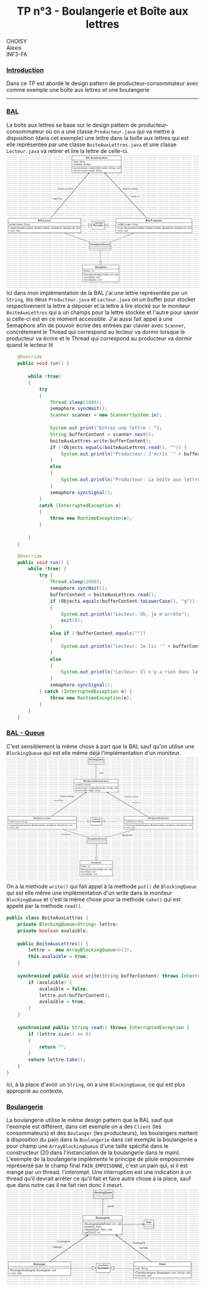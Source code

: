 # <center>TP n°3 - Boulangerie et Boîte aux lettres</center>

CHOISY<br>
Alexis<br>
INF3-FA

### <u>Introduction</u>

Dans ce TP est abordé le design pattern de producteur-consommateur avec comme exemple une boîte aux lettres et une boulangerie

***

### <u>BAL</u>

La boîte aux lettres se base sur le design pattern de producteur-consommateur où on a une classe `Producteur.java` qui va mettre à disposition (dans cet exemple) une lettre dans la boîte aux lettres qui est elle représentée par une classe `BoiteAuxLettres.java` et une classe `Lecteur.java` va retirer et lire la lettre de celle-ci.
![BAL.png](BAL.png)
Ici dans mon implémentation de la BAL j'ai une lettre représentée par un `String`, les deux `Producteur.java` et `Lecteur.java` on un buffer pour stocker respectivement la lettre à déposer et la lettre à lire stocké sur le moniteur `BoiteAuxLettres` qui a un champs pour la lettre stockée et l'autre pour savoir si celle-ci est en ce moment accessible. J'ai aussi fait appel à une Semaphore afin de pouvoir écrire des entrées par clavier avec `Scanner`, concrètement le Thread qui correspond au lecteur va dormir lorsque le producteur va écrire et le Thread qui correspond au producteur va dormir quand le lecteur lit
```java
    @Override
    public void run() {

        while (true)
        {
            try
            {
                Thread.sleep(1000);
                semaphore.syncWait();
                Scanner scanner = new Scanner(System.in);

                System.out.print("Entrez une lettre : ");
                String bufferContent = scanner.next();
                boiteAuxLettres.write(bufferContent);
                if (!Objects.equals(boiteAuxLettres.read(), "")) {
                    System.out.println("Producteur: J'écris '" + bufferContent + "' dans la boîte aux lettres");
                }
                else
                {
                    System.out.println("Producteur: La boîte aux lettres est pleines");
                }
                semaphore.syncSignal();
            }
            catch (InterruptedException e)
            {
                throw new RuntimeException(e);
            }

        }
    }
```
```java
    @Override
    public void run() {
        while (true) {
            try {
                Thread.sleep(1000);
                semaphore.syncWait();
                bufferContent = boiteAuxLettres.read();
                if (Objects.equals(bufferContent.toLowerCase(), "q"))
                {
                    System.out.println("Lecteur: Ok, je m'arrête");
                    exit(0);
                }
                else if (!bufferContent.equals(""))
                {
                    System.out.println("Lecteur: Je lis '" + bufferContent + "'");
                }
                else
                {
                    System.out.println("Lecteur: Il n'y a rien dans la boîte aux lettres");
                }
                semaphore.syncSignal();
            } catch (InterruptedException e) {
                throw new RuntimeException(e);
            }
        }
    }
```

### <u>BAL - Queue</u>
C'est sensiblement la même chose à part que la BAL sauf 
qu'on utilise une `BlockingQueue` qui est elle même déjà
l'implémentation d'un moniteur. 
![BALQueue.png](BALQueue.png)
On a la methode `write()` qui fait appel à la methode `put()` de `BlockingQueue` qui est elle même une implémentation d'un write dans le moniteur `BlockingQueue` et c'est la même chose pour la methode `take()` qui est appelé par la methode `read()`.
```java
public class BoiteAuxLettres {
    private BlockingQueue<String> lettre;
    private boolean avalaible;

    public BoiteAuxLettres() {
        lettre =  new ArrayBlockingQueue<>(1);
        this.avalaible = true;
    }

    synchronized public void write(String bufferContent) throws InterruptedException {
        if (avalaible) {
            avalaible = false;
            lettre.put(bufferContent);
            avalaible = true;
        }
    }

    synchronized public String read() throws InterruptedException {
        if (lettre.size() == 0)
        {
            return "";
        }
        return lettre.take();
    }
}
```
Ici, à la place d'avoir un `String`, on a une `BlockingQueue`, ce qui est plus approprié au contexte.

### <u>Boulangerie</u>

La boulangerie utilise le même design pattern que la BAL sauf que l'exemple est différent, dans cet exemple on a des `Client` (les consommateurs) et des `Boulanger` (les producteurs), les boulangers mettent à disposition du pain dans la `Boulangerie` dans cet exemple la boulangerie a pour champ une `ArrayBlockingQueue` d'une taille spécifié dans le constructeur (20 dans l'instanciation de la boulangerie dans le main). L'exemple de la boulangerie implémente le principe de pilule empoisonnée représenté par le champ final `PAIN_EMPOISONNE`, c'est un pain qui, si il est mangé par un thread, l'interompt. Une interruption est une indication à un thread qu’il devrait arrêter ce qu’il fait et faire autre chose à la place, sauf que dans notre cas il ne fait rien donc il meurt.
![boulangerie.png](boulangerie.png)